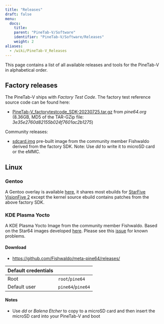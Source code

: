 ```yaml
---
title: "Releases"
draft: false
menu:
  docs:
    title:
    parent: "PineTab-V/Software"
    identifier: "PineTab-V/Software/Releases"
    weight: 2
aliases:
  - /wiki/PineTab-V_Releases
---
```


This page contains a list of all available releases and tools for the PineTab-V in alphabetical order. 

## Factory releases

The PineTab-V ships with _Factory Test Code_. The factory test reference source code can be found here:

* [PineTab-V_factorytestcode_SDK-20230725.tar.gz](https://files.pine64.org/SDK/PineTab-V/PineTab-V_factorytestcode_SDK-20230725.tar.gz) from _pine64.org_ (8.36GB, MD5 of the TAR-GZip file: _3e35e2760d82155b024f7601ac2b1275_)

Community releases:

* [sdcard.img](https://pine64.my-ho.st:8443/pinetabv/factoryimage/) pre-built image from the community member Fishwaldo derived from the factory SDK. Note: Use _dd_ to write it to microSD card or the eMMC.

## Linux

### Gentoo

A Gentoo overlay is available [here](https://gitlab.com/bingch/gentoo-overlay), it shares most ebuilds for [StarFive VisionFive 2](https://wiki.gentoo.org/wiki/Embedded_Handbook/Boards/StarFive_VisionFive_2) except the kernel source ebuild contains patches from the above factory SDK.

### KDE Plasma Yocto

A KDE Plasma Yocto Image from the community member Fishwaldo. Based on the Star64 images developed [here](https://github.com/Fishwaldo/meta-pine64). Please see this [issue](https://github.com/Fishwaldo/meta-pine64/issues/12) for known problems.

#### Download

* https://github.com/Fishwaldo/meta-pine64/releases/

| Default credentials | |
| -------- | ------- |
| Root | `root`/`pine64`
| Default user | `pine64`/`pine64` |

#### Notes
* Use _dd_ or _Balena Etcher_ to copy to a microSD card and then insert the microSD card into your PineTab-V and boot